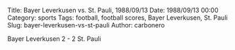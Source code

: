 Title: Bayer Leverkusen vs. St. Pauli, 1988/09/13
Date: 1988/09/13 00:00
Category: sports
Tags: football, football scores, Bayer Leverkusen, St. Pauli
Slug: bayer-leverkusen-vs-st-pauli
Author: carbonero


Bayer Leverkusen 2 - 2 St. Pauli
